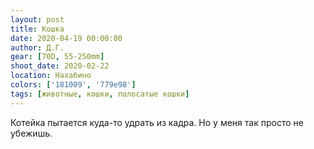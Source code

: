 ```yaml
---
layout: post
title: Кошка
date: 2020-04-19 00:00:00
author: Д.Г.
gear: [70D, 55-250mm]
shoot_date: 2020-02-22
location: Нахабино
colors: ['181009', '779e98']
tags: [животные, кошки, полосатые кошки]
---
```

Котейка пытается куда-то удрать из кадра. Но у меня так просто не убежишь.

